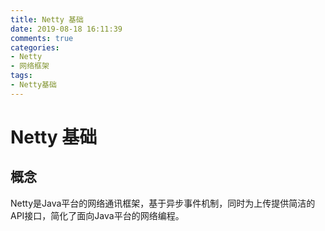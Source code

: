 ```yaml
---
title: Netty 基础
date: 2019-08-18 16:11:39
comments: true
categories: 
- Netty
- 网络框架
tags:
- Netty基础
---
```


# Netty 基础

## 概念
Netty是Java平台的网络通讯框架，基于异步事件机制，同时为上传提供简洁的API接口，简化了面向Java平台的网络编程。

<!-- more -->
